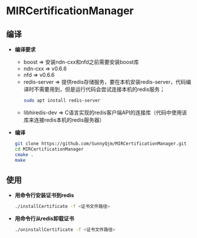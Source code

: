 # MIRCertificationManager

## 编译

- **编译要求**
    - boost => 安装ndn-cxx和nfd之前需要安装boost库
    - ndn-cxx => v0.6.6
    - nfd => v0.6.6
    - redis-server => 提供redis存储服务，要在本机安装redis-server，代码编译时不需要用到，但是运行代码会尝试连接本机的redis服务；
        ```bash
        sudo apt install redis-server
        ```
    - libhiredis-dev => C语言实现的redis客户端API的连接库（代码中使用该库来连接redis本机的redis服务器）

- **编译**
    ```bash
    git clone https://github.com/SunnyQjm/MIRCertificationManager.git
    cd MIRCertificationManager
    cmake .
    make
    ```
  
## 使用

- **用命令行安装证书到redis**
    ```bash
    ./installCertificate -f <证书文件路径>
    ```
  
- **用命令行从redis卸载证书**
    ```bash
    ./uninstallCertificate -f <证书文件路径>
    ```